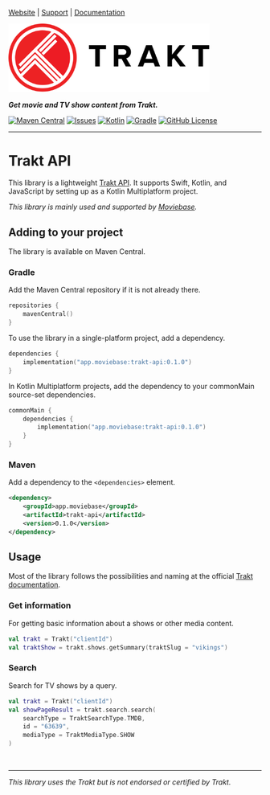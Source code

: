 [Website](https://www.trakt.tv) |
[Support](https://support.trakt.tv/support/home) |
[Documentation](https://trakt.docs.apiary.io/)


<a href="https://www.trakt.tv"><img alt="Trakt" src="doc/images/trakt-wide-red-black.svg" width="400"></a>

***Get movie and TV show content from Trakt.***

[![Maven Central](https://img.shields.io/maven-central/v/app.moviebase/trakt-api?label=Maven%20Central)](https://search.maven.org/artifact/app.moviebase/trakt-api)
[![Issues](https://img.shields.io/github/issues/MoviebaseApp/trakt-api/total)](http://kotlinlang.org)
[![Kotlin](https://img.shields.io/badge/kotlin-1.5.31-blue.svg?logo=kotlin)](http://kotlinlang.org)
[![Gradle](https://img.shields.io/badge/Gradle-7-green?style=flat)](https://gradle.org)
[![GitHub License](https://img.shields.io/badge/license-Apache%20License%202.0-blue.svg?style=flat)](http://www.apache.org/licenses/LICENSE-2.0)

<hr>


# Trakt API
This library is a lightweight [Trakt API](https://trakt.docs.apiary.io/).
It supports Swift, Kotlin, and JavaScript by setting up as a Kotlin Multiplatform project.

*This library is mainly used and supported by [Moviebase](https://www.moviebase.app).*


## Adding to your project

The library is available on Maven Central.

### Gradle

Add the Maven Central repository if it is not already there.

```kotlin
repositories {
    mavenCentral()
}
```

To use the library in a single-platform project, add a dependency.

```kotlin
dependencies {
    implementation("app.moviebase:trakt-api:0.1.0")
}
```

In Kotlin Multiplatform projects, add the dependency to your commonMain source-set dependencies.

```kotlin
commonMain {
    dependencies {
        implementation("app.moviebase:trakt-api:0.1.0")
    }
}
``` 

### Maven

Add a dependency to the `<dependencies>` element.

```xml
<dependency>
    <groupId>app.moviebase</groupId>
    <artifactId>trakt-api</artifactId>
    <version>0.1.0</version>
</dependency>
```


## Usage
Most of the library follows the possibilities and naming at the official [Trakt documentation](https://trakt.docs.apiary.io/).

### Get information
For getting basic information about a shows or other media content.

```kotlin
val trakt = Trakt("clientId")
val traktShow = trakt.shows.getSummary(traktSlug = "vikings")
```

### Search
Search for TV shows by a query.

```kotlin
val trakt = Trakt("clientId")
val showPageResult = trakt.search.search(
    searchType = TraktSearchType.TMDB,
    id = "63639",
    mediaType = TraktMediaType.SHOW
)
```

<br>

<hr>

*This library uses the Trakt but is not endorsed or certified by Trakt.*
